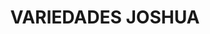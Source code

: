 ---
title: "VARIEDADES JOSHUA"
url: /localidad-antonio-narino/variedades-joshua/
shop: tienda de variedades
---